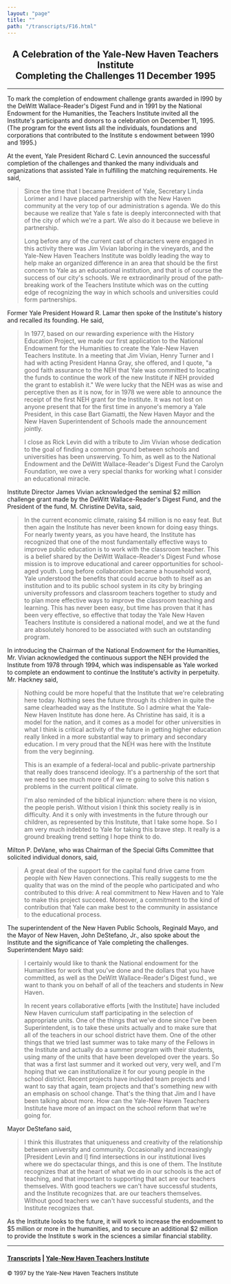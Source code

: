 ```yaml
---
layout: "page"
title: ""
path: "/transcripts/F16.html"
---
```

<main>
<center><h2>A Celebration of the Yale-New Haven Teachers Institute
<br/>Completing the Challenges 11 December 1995</h2></center>
<hr/>
To mark the completion of endowment challenge grants awarded in l990 by
the DeWitt Wallace-Reader's Digest Fund and in 1991 by the National
Endowment for the Humanities, the Teachers Institute invited all the
Institute's participants and donors to a celebration on December 11, 1995.
(The program for the event lists all the individuals, foundations and
corporations that contributed to the Institute s endowment between 1990
and 1995.)
<p>At the event, Yale President Richard C. Levin announced the successful
completion of the challenges and thanked the many individuals and
organizations that assisted Yale in fulfilling the matching requirements.
He said,
</p><blockquote>Since the time that I became President of Yale, Secretary
Linda Lorimer and I have placed partnership with the New Haven community
at the very top of our administration s agenda. We do this because we
realize that Yale s fate is deeply interconnected with that of the city
of which we're a part. We also do it because we believe in partnership.
<p>Long before any of the current cast of characters were engaged in this
activity there was Jim Vivian laboring in the vineyards, and the Yale-New
Haven Teachers Institute was boldly leading the way to help make an
organized difference in an area that should be the first concern to Yale
as an educational institution, and that is of course the success of our
city's schools. We re extraordinarily proud of the path- breaking work of
the Teachers Institute which was on the cutting edge of recognizing the
way in which schools and universities could form partnerships.
</p></blockquote>Former Yale President Howard R. Lamar then spoke of the
Institute's history and recalled its founding. He said,
<blockquote>In 1977, based on our rewarding experience with the History
Education Project, we made our first application to the National Endowment
for the Humanities to create the Yale-New Haven Teachers Institute. In a
meeting that Jim Vivian, Henry Turner and I had with acting President
Hanna Gray, she offered, and I quote, "a good faith assurance to the NEH
that Yale was committed to locating the funds to continue the work of the
new Institute if NEH provided the grant to establish it." We were lucky
that the NEH was as wise and perceptive then as it is now, for in 1978 we
were able to announce the receipt of the first NEH grant for the
Institute.  It was not lost on anyone present that for the first time in
anyone's memory a Yale President, in this case Bart Giamatti, the New
Haven Mayor and the New Haven Superintendent of Schools made the
announcement jointly.
<p>I close as Rick Levin did with a tribute to Jim Vivian whose dedication
to the goal of finding a common ground between schools and universities
has been unswerving. To him, as well as to the National Endowment and the
DeWitt Wallace-Reader's Digest Fund the Carolyn Foundation, we owe a very
special thanks for working what I consider an educational miracle.
</p></blockquote>
Institute Director James Vivian acknowledged the seminal $2 million
challenge grant made by the DeWitt Wallace-Reader's Digest Fund, and the
President of the fund, M. Christine DeVita, said,
<blockquote>In the current economic climate, raising $4 million is no easy
feat. But then again the Institute has never been known for doing easy
things. For nearly twenty years, as you have heard, the Institute has
recognized that one of the most fundamentally effective ways to improve
public education is to work with the classroom teacher. This is a belief
shared by the DeWitt Wallace-Reader's Digest Fund whose mission is to
improve educational and career opportunities for school-aged youth. Long
before collaboration became a household word, Yale understood the benefits
that could accrue both to itself as an institution and to its public
school system in its city by bringing university professors and classroom
teachers together to study and to plan more effective ways to improve the
classroom teaching and learning. This has never been easy, but time has
proven that it has been very effective, so effective that today the Yale
New Haven Teachers Institute is considered a national model, and we at the
fund are absolutely honored to be associated with such an outstanding
program.
</blockquote>
In introducing the Chairman of the National Endowment for the Humanities,
Mr. Vivian acknowledged the continuous support the NEH provided the
Institute from 1978 through 1994, which was indispensable as Yale worked
to complete an endowment to continue the Institute's activity in
perpetuity. Mr. Hackney said,
<blockquote>
Nothing could be more hopeful that the Institute that we're celebrating
here today. Nothing sees the future through its children in quite the same
clearheaded way as the Institute. So I admire what the Yale-New Haven
Institute has done here. As Christine has said, it is a model for the
nation, and it comes as a model for other universities in what I think is
critical activity of the future in getting higher education really linked
in a more substantial way to primary and secondary education. I m very
proud that the NEH was here with the Institute from the very beginning.
<p>This is an example of a federal-local and public-private partnership
that really does transcend ideology. It's a partnership of the sort that
we need to see much more of if we re going to solve this nation s problems
in the current political climate.
</p><p>I'm also reminded of the biblical injunction: where there is no vision,
the people perish. Without vision I think this society really is in
difficulty. And it s only with investments in the future through our
children, as represented by this Institute, that I take some hope. So I am
very much indebted to Yale for taking this brave step. It really is a
ground breaking trend setting I hope think to do.
</p></blockquote>
Milton P. DeVane, who was Chairman of the Special Gifts Committee that
solicited individual donors, said,
<blockquote>A great deal of the support for the capital fund drive came
from people with New Haven connections. This really suggests to me the
quality that was on the mind of the people who participated and who
contributed to this drive: A real commitment to New Haven and to Yale to
make this project succeed. Moreover, a commitment to the kind of
contribution that Yale can make best to the community in assistance to the
educational process.
</blockquote>
The superintendent of the New Haven Public Schools, Reginald Mayo, and the
Mayor of New Haven, John DeStefano, Jr., also spoke about the Institute
and the significance of Yale completing the challenges. Superintendent
Mayo said:
<blockquote>I certainly would like to thank the National endowment for the
Humanities for work that you've done and the dollars that you have
committed, as well as the DeWitt Wallace-Reader's Digest fund., we want to
thank you on behalf of all of the teachers and students in New Haven.
<p>In recent years collaborative efforts [with the Institute] have
included New Haven curriculum staff participating in the selection of
appropriate units. One of the things that we've done since I've been
Superintendent, is to take these units actually and to make sure that all
of the teachers in our school district have them. One of the other things
that we tried last summer was to take many of the Fellows in the Institute
and actually do a summer program with their students, using many of the
units that have been developed over the years. So that was a first last
summer and it worked out very, very well, and I'm hoping that we can
institutionalize it for our young people in the school district. Recent
projects have included team projects and I want to say that again, team
projects and that's something new with an emphasis on school change.
That's the thing that Jim and I have been talking about more. How can the
Yale-New Haven Teachers Institute have more of an impact on the school
reform that we're going for.
</p></blockquote>
Mayor DeStefano said,
<blockquote>I think this illustrates that uniqueness and creativity of the
relationship between university and community. Occasionally and
increasingly [President Levin and I] find intersections in our
institutional lives where we do spectacular things, and this is one of
them. The Institute recognizes that at the heart of what we do in our
schools is the act of teaching, and that important to supporting that act
are our teachers themselves. With good teachers we can't have successful
students, and the Institute recognizes that. are our teachers themselves.
Without good teachers we can't have successful students, and the Institute
recognizes that.
</blockquote>
As the Institute looks to the future, it will work to increase the
endowment to $5 million or more in the humanities, and to secure an
additional $2 million to provide the Institute s work in the sciences a
similar financial stability.
<hr/>
<h4><a href=".\">Transcripts</a> |
<a href="..\">Yale-New Haven Teachers Institute</a>
</h4>
<font size="-1">© 1997 by the Yale-New Haven Teachers Institute
</font></main>